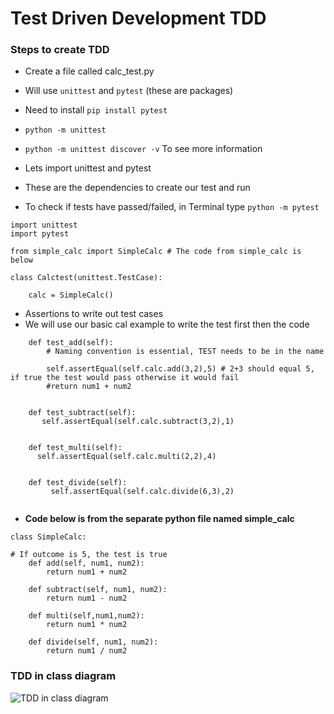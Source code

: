 # Test Driven Development TDD

### Steps to create TDD
- Create a file called calc_test.py
- Will use `unittest` and `pytest` (these are packages)
- Need to install `pip install pytest`  
- `python -m unittest`
- `python -m unittest discover -v` To see more information


- Lets import unittest and pytest
- These are the dependencies to create our test and run
- To check if tests have passed/failed, in Terminal type `python -m pytest`

```
import unittest
import pytest

from simple_calc import SimpleCalc # The code from simple_calc is below

class Calctest(unittest.TestCase):

    calc = SimpleCalc()
```
- Assertions to write out test cases
- We will use our basic cal example to write the test first then the code
```
    def test_add(self):
        # Naming convention is essential, TEST needs to be in the name

        self.assertEqual(self.calc.add(3,2),5) # 2+3 should equal 5, if true the test would pass otherwise it would fail
        #return num1 + num2


    def test_subtract(self):
       self.assertEqual(self.calc.subtract(3,2),1)


    def test_multi(self):
      self.assertEqual(self.calc.multi(2,2),4)


    def test_divide(self):
         self.assertEqual(self.calc.divide(6,3),2)
         
```

- **Code below is from the separate python file named simple_calc**
```
class SimpleCalc:

# If outcome is 5, the test is true
    def add(self, num1, num2):
        return num1 + num2

    def subtract(self, num1, num2):
        return num1 - num2

    def multi(self,num1,num2):
        return num1 * num2

    def divide(self, num1, num2):
        return num1 / num2
```
### **TDD in class diagram**
![TDD in class diagram](https://user-images.githubusercontent.com/86292184/123640932-9295b980-d819-11eb-93b8-a58c5a525798.png)
